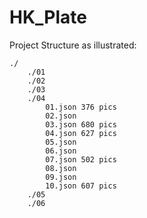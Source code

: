 # HK_Plate

Project Structure as illustrated:

    ./
        ./01
        ./02
        ./03
        ./04
            01.json 376 pics
            02.json
            03.json 680 pics
            04.json 627 pics
            05.json 
            06.json
            07.json 502 pics
            08.json
            09.json
            10.json 607 pics
        ./05
        ./06

